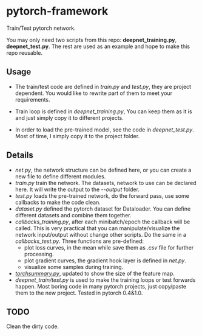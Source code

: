 # pytorch-framework
Train/Test pytorch network.

You may only need two scripts from this repo: **deepnet_training.py**, **deepnet_test.py**.
The rest are used as an example and hope to make this repo reusable.


## Usage
- The train/test code are defined in *train.py* and *test.py*, they are project dependent. You would like to rewrite part of them to meet your requirements.

- Train loop is defined in *deepnet_training.py*, You can keep them as it is and just simply copy it to different projects.

- In order to load the pre-trained model, see the code in *deepnet_test.py*. Most of time, I simply copy it to the project folder.

## Details
- *net.py*, the network structure can be defined here, or you can create a new file to define different modules.
- *train.py* train the network. The datasets, network to use can be declared here. It will write the output to the *--output* folder.
- *test.py* loads the pre-trained network, do the forward pass, use some callbacks to make the code clean.
- *dataset.py* defined the pytorch dataset for Dataloader. You can define different datasets and combine them together.
- *callbacks_training.py*, after each minibatch/epoch the callback will be called. This is very practical that you can manipulate/visualize the network input/output without change other scripts. Do the same in a *callbacks_test.py*. Three functions are pre-defined:
	- plot loss curves, in the mean while save them as *.csv* file for further processing.
	- plot gradient curves, the gradient hook layer is defined in *net.py*.
	- visualize some samples during training.
- *[torchsummary.py](https://github.com/sksq96/pytorch-summary)*, updated to show the size of the feature map.
- *deepnet_train/test.py* is used to make the training loops or test forwards happen. Most boring code in many pytorch projects, just copy/paste them to the new project. Tested in pytorch 0.4&1.0.

## TODO
Clean the dirty code.